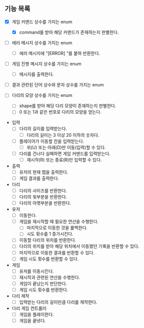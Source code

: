 ## 기능 목록

- [x] 게임 커맨드 상수를 가지는 enum
    - [x] command를 받아 해당 커맨드가 존재하는지 판별한다.

- [ ] 에러 메시지 상수를 가지는 enum
    - [ ] 에러 메시지에 "[ERROR] "를 붙여 반환한다.

- [ ] 게임 진행 메시지 상수를 가지는 enum
    - [ ] 메시지를 출력한다.

- [ ] 결과 관련된 단어 상수와 문자 상수를 가지는 enum

- [ ] 다리의 모양 상수를 가지는 enum
    - [ ] shape를 받아 해당 다리 모양이 존재하는지 판별한다.
    - [ ] 0 또는 1과 같은 번호로 다리의 모양을 얻는다.

- 입력
    - [ ] 다리의 길이를 입력받는다.
        - [ ] 다리의 길이는 3 이상 20 이하의 숫자다.

    - [ ] 플레이어가 이동할 칸을 입력받는다.
        - [ ] 위(U) 또는 아래(D)만 이동(입력)할 수 있다.

    - [ ] 다리를 건너다 실패하면 게임 커맨드를 입력받는다.
        - [ ] 재시작(R) 또는 종료(R)만 입력할 수 있다.

- 출력
    - [ ] 유저의 현재 맵을 출력한다.
    - [ ] 게임 결과를 출력한다.

- 다리
    - [ ] 다리의 사이즈를 반환한다.
    - [ ] 다리의 윗부분을 반환한다.
    - [ ] 다리의 아랫부분을 반환한다.

- 유저
    - [ ] 이동한다.
    - [ ] 게임을 재시작할 때 필요한 연산을 수행한다.
        - [ ] 마지막으로 이동한 것을 롤백한다.
        - [ ] 시도 횟수를 1 증가시킨다.
    - [ ] 이동할 다리의 위치를 반환한다.
    - [ ] 다리의 위치를 받아 해당 위치에서 이동했던 기록을 반환할 수 있다.
    - [ ] 마지막으로 이동한 결과를 반환할 수 있다.
    - [ ] 게임 시도 횟수를 반환할 수 있다.

- 게임
    - [ ] 유저를 이동시킨다.
    - [ ] 재시작과 관련된 연산을 수행한다.
    - [ ] 게임이 끝났는지 판단한다.
    - [ ] 게임 시도 횟수를 반환한다.

- 다리 제작
    - [ ] 입력받는 다리의 길이만큼 다리를 제작한다.

- 다리 게임 컨트롤러
    - [ ] 게임을 플레이한다.
    - [ ] 게임을 끝낸다.